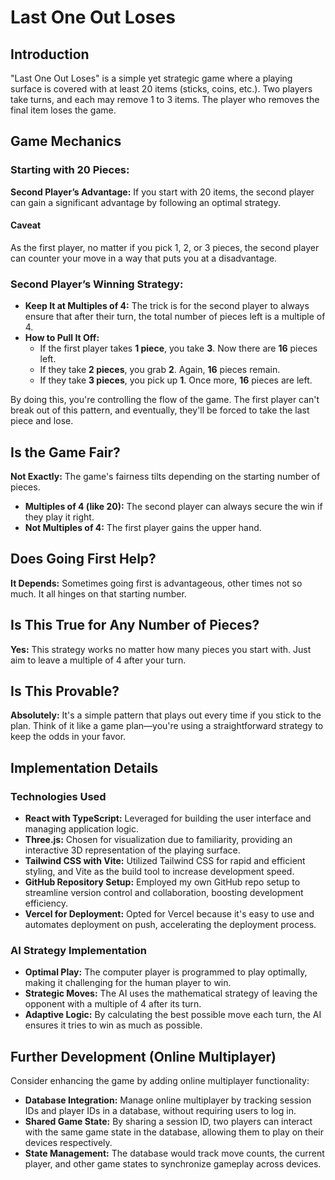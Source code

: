 # Last One Out Loses

## Introduction

"Last One Out Loses" is a simple yet strategic game where a playing surface is covered with at least 20 items (sticks, coins, etc.). Two players take turns, and each may remove 1 to 3 items. The player who removes the final item loses the game.

## Game Mechanics

### Starting with 20 Pieces:

**Second Player’s Advantage:** If you start with 20 items, the second player can gain a significant advantage by following an optimal strategy.

#### Caveat

As the first player, no matter if you pick 1, 2, or 3 pieces, the second player can counter your move in a way that puts you at a disadvantage.

### Second Player’s Winning Strategy:

- **Keep It at Multiples of 4:** The trick is for the second player to always ensure that after their turn, the total number of pieces left is a multiple of 4.
- **How to Pull It Off:**
  - If the first player takes **1 piece**, you take **3**. Now there are **16** pieces left.
  - If they take **2 pieces**, you grab **2**. Again, **16** pieces remain.
  - If they take **3 pieces**, you pick up **1**. Once more, **16** pieces are left.

By doing this, you're controlling the flow of the game. The first player can't break out of this pattern, and eventually, they'll be forced to take the last piece and lose.

## Is the Game Fair?

**Not Exactly:** The game's fairness tilts depending on the starting number of pieces.

- **Multiples of 4 (like 20):** The second player can always secure the win if they play it right.
- **Not Multiples of 4:** The first player gains the upper hand.

## Does Going First Help?

**It Depends:** Sometimes going first is advantageous, other times not so much. It all hinges on that starting number.

## Is This True for Any Number of Pieces?

**Yes:** This strategy works no matter how many pieces you start with. Just aim to leave a multiple of 4 after your turn.

## Is This Provable?

**Absolutely:** It's a simple pattern that plays out every time if you stick to the plan. Think of it like a game plan—you're using a straightforward strategy to keep the odds in your favor.

## Implementation Details

### Technologies Used

- **React with TypeScript:** Leveraged for building the user interface and managing application logic.
- **Three.js:** Chosen for visualization due to familiarity, providing an interactive 3D representation of the playing surface.
- **Tailwind CSS with Vite:** Utilized Tailwind CSS for rapid and efficient styling, and Vite as the build tool to increase development speed.
- **GitHub Repository Setup:** Employed my own GitHub repo setup to streamline version control and collaboration, boosting development efficiency.
- **Vercel for Deployment:** Opted for Vercel because it's easy to use and automates deployment on push, accelerating the deployment process.

### AI Strategy Implementation

- **Optimal Play:** The computer player is programmed to play optimally, making it challenging for the human player to win.
- **Strategic Moves:** The AI uses the mathematical strategy of leaving the opponent with a multiple of 4 after its turn.
- **Adaptive Logic:** By calculating the best possible move each turn, the AI ensures it tries to win as much as possible.

## Further Development (Online Multiplayer)

Consider enhancing the game by adding online multiplayer functionality:

- **Database Integration:** Manage online multiplayer by tracking session IDs and player IDs in a database, without requiring users to log in.
- **Shared Game State:** By sharing a session ID, two players can interact with the same game state in the database, allowing them to play on their devices respectively.
- **State Management:** The database would track move counts, the current player, and other game states to synchronize gameplay across devices.
